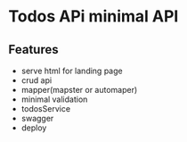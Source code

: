 
# Todos APi minimal API

## Features

- serve html for landing page
-  crud api
- mapper(mapster or automaper)
- minimal validation
-  todosService
-  swagger
- deploy 

